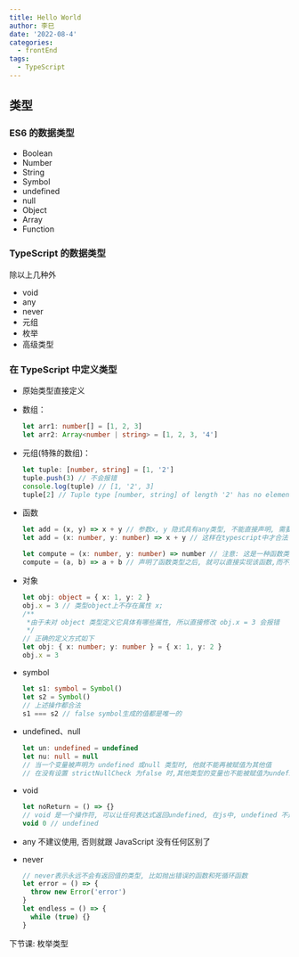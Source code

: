 ```yaml
---
title: Hello World
author: 李巳
date: '2022-08-4'
categories:
  - frontEnd
tags:
  - TypeScript
---
```

## 类型

### ES6 的数据类型

- Boolean
- Number
- String
- Symbol
- undefined
- null
- Object
- Array
- Function

### TypeScript 的数据类型

除以上几种外

- void
- any
- never
- 元组
- 枚举
- 高级类型

### 在 TypeScript 中定义类型

- 原始类型直接定义
- 数组：
  ```ts
  let arr1: number[] = [1, 2, 3]
  let arr2: Array<number | string> = [1, 2, 3, '4']
  ```
- 元组(特殊的数组)：
  ```ts
  let tuple: [number, string] = [1, '2']
  tuple.push(3) // 不会报错
  console.log(tuple) // [1, '2', 3]
  tuple[2] // Tuple type [number, string] of length '2' has no element at index '2' 即 无法越界访问, 所以开发中不能这样操作
  ```
- 函数

  ```ts
  let add = (x, y) => x + y // 参数x, y 隐式具有any类型, 不能直接声明, 需要给参数加上类型注解
  let add = (x: number, y: number) => x + y // 这样在typescript中才合法

  let compute = (x: number, y: number) => number // 注意: 这是一种函数类型声明, 尚未书写函数体, 要注意其和箭头函数非常相似, 但不是箭头函数
  compute = (a, b) => a + b // 声明了函数类型之后, 就可以直接实现该函数,而不用再对其做类型注解
  ```

- 对象
  ```ts
  let obj: object = { x: 1, y: 2 }
  obj.x = 3 // 类型object上不存在属性 x;
  /**
   *由于未对 object 类型定义它具体有哪些属性, 所以直接修改 obj.x = 3 会报错
   */
  // 正确的定义方式如下
  let obj: { x: number; y: number } = { x: 1, y: 2 }
  obj.x = 3
  ```
- symbol

  ```ts
  let s1: symbol = Symbol()
  let s2 = Symbol()
  // 上述操作都合法
  s1 === s2 // false symbol生成的值都是唯一的
  ```

- undefined、null

  ```ts
  let un: undefined = undefined
  let nu: null = null
  // 当一个变量被声明为 undefined 或null 类型时, 他就不能再被赋值为其他值
  // 在没有设置 strictNullCheck 为false 时,其他类型的变量也不能被赋值为undefined 和 null
  ```

- void

  ```ts
  let noReturn = () => {}
  // void 是一个操作符, 可以让任何表达式返回undefined, 在js中, undefined 不是一个保留字, 它可以覆盖, 所以需要这样一个操作符, 来确保我们返回了undefined
  void 0 // undefined
  ```

- any 不建议使用, 否则就跟 JavaScript 没有任何区别了

- never
  ```ts
  // never表示永远不会有返回值的类型, 比如抛出错误的函数和死循环函数
  let error = () => {
    throw new Error('error')
  }
  let endless = () => {
    while (true) {}
  }
  ```

下节课: 枚举类型

